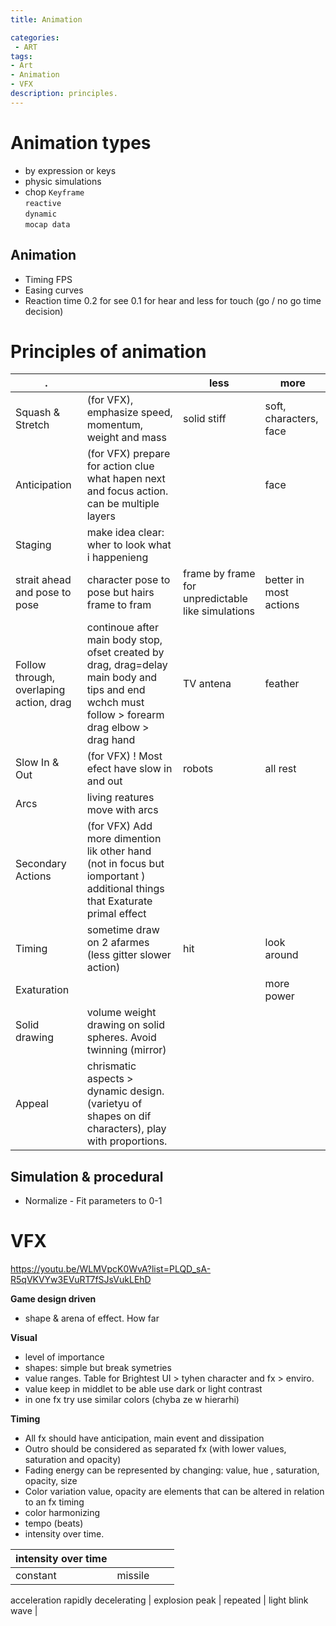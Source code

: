 ```yaml
---
title: Animation

categories:
 - ART
tags:
- Art
- Animation
- VFX
description: principles.
---
```


# Animation types

- by expression or keys
- physic  simulations
- chop
`Keyframe`   
`reactive`  
`dynamic`  
`mocap data`  




## Animation

   - Timing FPS
   - Easing curves  
   - Reaction time 0.2 for see 0.1 for hear and less for touch (go / no go time decision)



# Principles of animation

| . | |less|more|
| --- | --- |--- | ----|
Squash & Stretch | (for VFX), emphasize speed, momentum, weight  and mass | solid stiff | soft, characters, face | try to preserve volume
Anticipation |  (for VFX) prepare for action clue what hapen next and focus action. can be multiple layers ||face |if you have time for build up do it
Staging |make idea clear: wher to look what i happenieng |
strait ahead and pose to pose |character pose to pose but hairs frame to fram  |frame by frame for unpredictable like simulations | better in most actions
Follow through, overlaping action, drag| continoue after main body stop, ofset created by drag, drag=delay main body and tips and end wchch must follow > forearm drag elbow > drag hand | TV antena | feather  
Slow In & Out |  (for VFX) ! Most efect have slow in and out | robots | all rest
Arcs | living reatures move with arcs |
Secondary Actions |  (for VFX) Add more dimention lik other hand (not in focus but iomportant ) additional things that Exaturate primal effect
Timing |sometime draw on 2 afarmes (less gitter slower action) |hit| look around  
Exaturation | ||more power
Solid drawing | volume weight drawing on solid spheres. Avoid twinning (mirror)
Appeal | chrismatic aspects > dynamic design. (varietyu of shapes on dif characters), play with proportions.


## Simulation & procedural   
   - Normalize - Fit parameters to 0-1  


# VFX

https://youtu.be/WLMVpcK0WvA?list=PLQD_sA-R5qVKVYw3EVuRT7fSJsVukLEhD

**Game design driven**  
- shape & arena of effect. How far

**Visual**    
- level of importance
- shapes: simple but break symetries
- value ranges. Table for Brightest UI > tyhen character and fx > enviro.
- value keep in middlet to be able use dark or light contrast
- in one fx try use similar colors (chyba ze w hierarhi)

**Timing**  
  - All fx should have anticipation, main event and dissipation
  - Outro should be considered as separated fx (with lower values, saturation and opacity)
  - Fading energy can be represented by changing: value, hue , saturation, opacity, size
  - Color variation value, opacity are elements that can be altered in relation to an fx timing
  - color harmonizing
  - tempo (beats)
  - intensity over time.

| intensity over time | |||
| --- | --- |--- | ----|
constant | missile
acceleration
rapidly decelerating | explosion
peak |
repeated | light blink
wave |  
